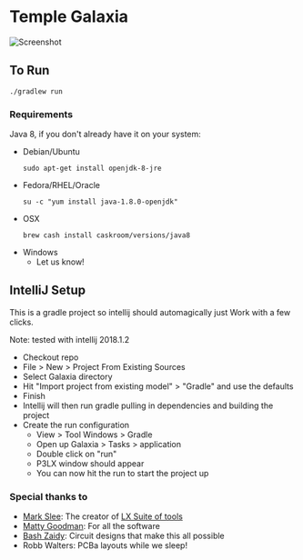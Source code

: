 # Temple Galaxia

![Screenshot](/assets/GalaxiaScreenshot.png "Example of Galaxia in LX.")

## To Run
`./gradlew run`

### Requirements
Java 8, if you don't already have it on your system:

- Debian/Ubuntu
  ```
  sudo apt-get install openjdk-8-jre
  ```
- Fedora/RHEL/Oracle
  ```
  su -c "yum install java-1.8.0-openjdk"
  ```
- OSX
  ```
  brew cash install caskroom/versions/java8
  ```
- Windows
  - Let us know!

## IntelliJ Setup
This is a gradle project so intellij should automagically just Work with a few clicks.

Note: tested with intellij 2018.1.2

- Checkout repo
- File > New > Project From Existing Sources
- Select Galaxia directory
- Hit "Import project from existing model" > "Gradle" and use the defaults
- Finish
- Intellij will then run gradle pulling in dependencies and building the project
- Create the run configuration
  - View > Tool Windows > Gradle
  - Open up Galaxia > Tasks > application
  - Double click on "run"
  - P3LX window should appear
  - You can now hit the run to start the project up

### Special thanks to
- [Mark Slee](https://github.com/mcslee): The creator of [LX Suite of tools](https://github.com/heronarts/LXStudio)
- [Matty Goodman](https://github.com/meawoppl): For all the software
- [Bash Zaidy](https://github.com/bash102): Circuit designs that make this all possible
- Robb Walters: PCBa layouts while we sleep!
